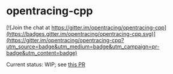 # opentracing-cpp

[![Join the chat at https://gitter.im/opentracing/opentracing-cpp](https://badges.gitter.im/opentracing/opentracing-cpp.svg)](https://gitter.im/opentracing/opentracing-cpp?utm_source=badge&utm_medium=badge&utm_campaign=pr-badge&utm_content=badge)

Current status: WIP; see [this PR](https://github.com/lookfwd/opentracing-cpp/pull/1)
